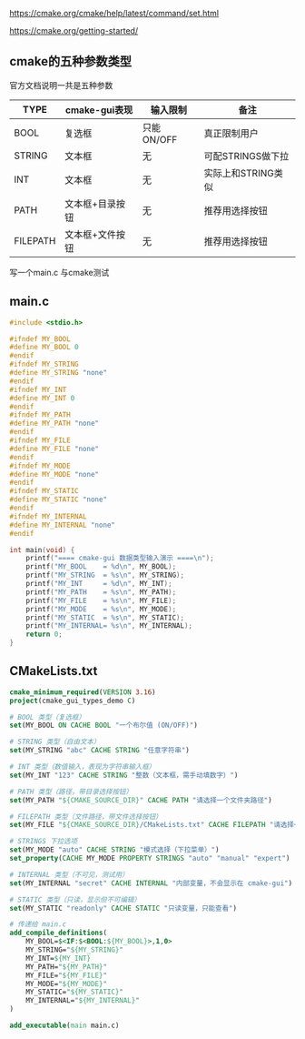 https://cmake.org/cmake/help/latest/command/set.html 

https://cmake.org/getting-started/

## cmake的五种参数类型

官方文档说明一共是五种参数

| TYPE     | cmake-gui表现   | 输入限制   | 备注               |
| -------- | --------------- | ---------- | ------------------ |
| BOOL     | 复选框          | 只能ON/OFF | 真正限制用户       |
| STRING   | 文本框          | 无         | 可配STRINGS做下拉  |
| INT      | 文本框          | 无         | 实际上和STRING类似 |
| PATH     | 文本框+目录按钮 | 无         | 推荐用选择按钮     |
| FILEPATH | 文本框+文件按钮 | 无         | 推荐用选择按钮     |



写一个main.c 与cmake测试

## main.c

```c
#include <stdio.h>

#ifndef MY_BOOL
#define MY_BOOL 0
#endif
#ifndef MY_STRING
#define MY_STRING "none"
#endif
#ifndef MY_INT
#define MY_INT 0
#endif
#ifndef MY_PATH
#define MY_PATH "none"
#endif
#ifndef MY_FILE
#define MY_FILE "none"
#endif
#ifndef MY_MODE
#define MY_MODE "none"
#endif
#ifndef MY_STATIC
#define MY_STATIC "none"
#endif
#ifndef MY_INTERNAL
#define MY_INTERNAL "none"
#endif

int main(void) {
    printf("==== cmake-gui 数据类型输入演示 ====\n");
    printf("MY_BOOL    = %d\n", MY_BOOL);
    printf("MY_STRING  = %s\n", MY_STRING);
    printf("MY_INT     = %d\n", MY_INT);
    printf("MY_PATH    = %s\n", MY_PATH);
    printf("MY_FILE    = %s\n", MY_FILE);
    printf("MY_MODE    = %s\n", MY_MODE);
    printf("MY_STATIC  = %s\n", MY_STATIC);
    printf("MY_INTERNAL= %s\n", MY_INTERNAL);
    return 0;
}

```

##  CMakeLists.txt

```cmake
cmake_minimum_required(VERSION 3.16)
project(cmake_gui_types_demo C)

# BOOL 类型（复选框）
set(MY_BOOL ON CACHE BOOL "一个布尔值 (ON/OFF)")

# STRING 类型（自由文本）
set(MY_STRING "abc" CACHE STRING "任意字符串")

# INT 类型（数值输入，表现为字符串输入框）
set(MY_INT "123" CACHE STRING "整数（文本框，需手动填数字）")

# PATH 类型（路径，带目录选择按钮）
set(MY_PATH "${CMAKE_SOURCE_DIR}" CACHE PATH "请选择一个文件夹路径")

# FILEPATH 类型（文件路径，带文件选择按钮）
set(MY_FILE "${CMAKE_SOURCE_DIR}/CMakeLists.txt" CACHE FILEPATH "请选择一个文件")

# STRINGS 下拉选项
set(MY_MODE "auto" CACHE STRING "模式选择（下拉菜单）")
set_property(CACHE MY_MODE PROPERTY STRINGS "auto" "manual" "expert")

# INTERNAL 类型（不可见，测试用）
set(MY_INTERNAL "secret" CACHE INTERNAL "内部变量，不会显示在 cmake-gui")

# STATIC 类型（只读，显示但不可编辑）
set(MY_STATIC "readonly" CACHE STATIC "只读变量，只能查看")

# 传递给 main.c
add_compile_definitions(
    MY_BOOL=$<IF:$<BOOL:${MY_BOOL}>,1,0>
    MY_STRING="${MY_STRING}"
    MY_INT=${MY_INT}
    MY_PATH="${MY_PATH}"
    MY_FILE="${MY_FILE}"
    MY_MODE="${MY_MODE}"
    MY_STATIC="${MY_STATIC}"
    MY_INTERNAL="${MY_INTERNAL}"
)

add_executable(main main.c)

```



